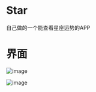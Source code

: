 # Star
自己做的一个能查看星座运势的APP
 
# 界面
![image](https://github.com/yjwLEO/Star/blob/master/image/%E7%95%8C%E9%9D%A21.png)

![image](https://github.com/yjwLEO/Star/blob/master/image/%E7%95%8C%E9%9D%A22.png)
